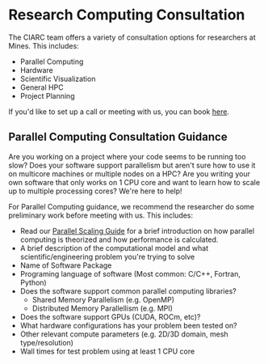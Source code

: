 # Research Computing Consultation

The CIARC team offers a variety of consultation options for researchers at Mines. This includes:

- Parallel Computing
- Hardware
- Scientific Visualization
- General HPC
- Project Planning


If you'd like to set up a call or meeting with us, you can book [here](https://outlook.office365.com/book/CIARCTeamServices@mines0.onmicrosoft.com/).

## Parallel Computing Consultation Guidance

Are you working on a project where your code seems to be running too slow? Does your software support parallelism but aren't sure how to use it on multicore machines or multiple nodes on a HPC? Are you writing your own software that only works on 1 CPU core and want to learn how to scale up to multiple processing cores? We're here to help!

For Parallel Computing guidance, we recommend the researcher do some preliminary work before meeting with us. This includes:

- Read our [Parallel Scaling Guide](./user_guides/Parallel_Scaling_Guide.ipynb) for a brief introduction on how parallel computing is theorized and how performance is calculated.
- A brief description of the computational model and what scientific/engineering problem you're trying to solve
- Name of Software Package 
- Programing language of software (Most common: C/C++, Fortran, Python)
- Does the software support common parallel computing libraries?
	+ Shared Memory Parallelism (e.g. OpenMP)
	+ Distributed Memory Parallellism (e.g. MPI) 
- Does the software support GPUs (CUDA, ROCm, etc)?
- What hardware configurations has your problem been tested on?
- Other relevant compute parameters (e.g. 2D/3D domain, mesh type/resolution)
- Wall times for test problem using at least 1 CPU core


